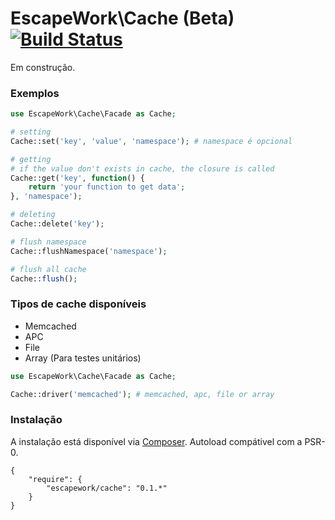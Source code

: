 # EscapeWork\Cache (Beta) [![Build Status](https://secure.travis-ci.org/EscapeWork/Cache.png)](http://travis-ci.org/EscapeWork/Cache)

Em construção.

### Exemplos

```php
use EscapeWork\Cache\Facade as Cache;

# setting 
Cache::set('key', 'value', 'namespace'); # namespace é opcional 

# getting
# if the value don't exists in cache, the closure is called
Cache::get('key', function() {
    return 'your function to get data';
}, 'namespace');

# deleting 
Cache::delete('key');

# flush namespace 
Cache::flushNamespace('namespace');

# flush all cache 
Cache::flush();
```

### Tipos de cache disponíveis

- Memcached
- APC
- File
- Array (Para testes unitários)

```php
use EscapeWork\Cache\Facade as Cache;

Cache::driver('memcached'); # memcached, apc, file or array
```

### Instalação 

A instalação está disponível via [Composer](https://packagist.org/packages/escapework/cache). Autoload compátivel com a PSR-0.

```
{
    "require": {
        "escapework/cache": "0.1.*"
    }
}
```